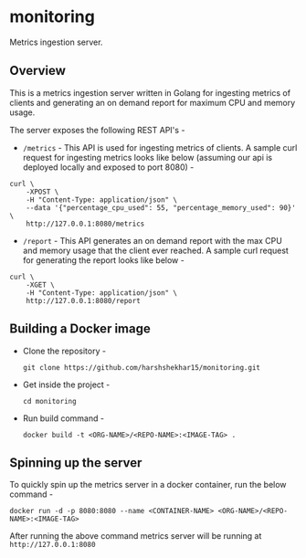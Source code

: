 # monitoring
Metrics ingestion server.

## Overview

This is a metrics ingestion server written in Golang for ingesting metrics of clients and generating an on demand report for maximum CPU and memory usage.

The server exposes the following REST API's -

- `/metrics` - This API is used for ingesting metrics of clients. A sample curl request for ingesting metrics looks like below (assuming our api is deployed locally and exposed to port 8080) -

```
curl \
    -XPOST \
    -H "Content-Type: application/json" \
    --data '{"percentage_cpu_used": 55, "percentage_memory_used": 90}' \
    http://127.0.0.1:8080/metrics
```
- `/report` - This API generates an on demand report with the max CPU and memory usage that the client ever reached. A sample curl request for generating the report looks like below -

```
curl \
    -XGET \
    -H "Content-Type: application/json" \
    http://127.0.0.1:8080/report
```

## Building a Docker image

- Clone the repository -

  ```
  git clone https://github.com/harshshekhar15/monitoring.git
  ```

- Get inside the project -

  ```
  cd monitoring
  ```

- Run build command -

  ```
  docker build -t <ORG-NAME>/<REPO-NAME>:<IMAGE-TAG> .
  ```

## Spinning up the server

To quickly spin up the metrics server in a docker container, run the below command -

```
docker run -d -p 8080:8080 --name <CONTAINER-NAME> <ORG-NAME>/<REPO-NAME>:<IMAGE-TAG>
```

After running the above command metrics server will be running at `http://127.0.0.1:8080`